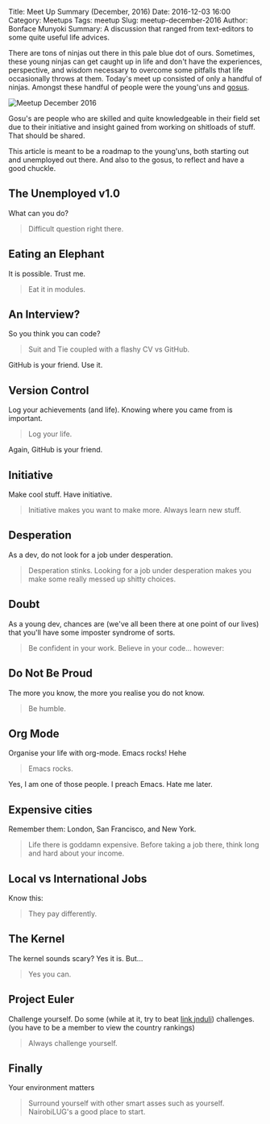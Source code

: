 Title: Meet Up Summary (December, 2016)
Date: 2016-12-03 16:00
Category: Meetups
Tags: meetup
Slug: meetup-december-2016
Author: Bonface Munyoki
Summary: A discussion that ranged from text-editors to some quite useful life advices.

There are tons of ninjas out there in this pale blue dot of ours. Sometimes, these young ninjas can get caught up in life and don't have the experiences, perspective, and wisdom necessary to overcome some pitfalls that life occasionally throws at them. Today's meet up consisted of only a handful of ninjas. Amongst these handful of people were the young'uns and [gosus](https://en.wikipedia.org/wiki/Gosu).

![Meetup December 2016]({filename}/images/meetup-december-2016/meetup-december-2016.jpg "Meetup December 2016")

Gosu's are people who are skilled and quite knowledgeable in their field set due to their initiative and insight gained from working on shitloads of stuff. That should be shared.

This article is meant to be a roadmap to the young'uns, both starting out and unemployed out there. And also to the gosus, to reflect and have a good chuckle.

## The Unemployed v1.0

What can you do?

> Difficult question right there.

## Eating an Elephant

It is possible. Trust me.

> Eat it in modules.

## An Interview?

So you think you can code?

> Suit and Tie coupled with a flashy CV vs GitHub.

GitHub is your friend. Use it.

## Version Control

Log your achievements (and life). Knowing where you came from is important.

> Log your life.

Again, GitHub is your friend.

## Initiative

Make cool stuff. Have initiative.

> Initiative makes you want to make more. Always learn new stuff.

## Desperation

As a dev, do not look for a job under desperation.

> Desperation stinks. Looking for a job under desperation makes you make some really messed up shitty choices.

## Doubt

As a young dev, chances are (we've all been there at one point of our lives) that you'll have some imposter syndrome of sorts.

> Be confident in your work. Believe in your code... however:

## Do Not Be Proud

The more you know, the more you realise you do not know.

> Be humble.

## Org Mode

Organise your life with org-mode. Emacs rocks! Hehe

> Emacs rocks.

Yes, I am one of those people. I preach Emacs. Hate me later.

## Expensive cities

Remember them: London, San Francisco, and New York.

> Life there is goddamn expensive. Before taking a job there, think long and hard about your income.

## Local vs International Jobs

Know this:

> They pay differently.

## The Kernel

The kernel sounds scary? Yes it is. But...

> Yes you can.

## Project Euler

Challenge yourself. Do some (while at it, try to beat [link jnduli](https://projecteuler.net/)) challenges. (you have to be a member to view the country rankings)

> Always challenge yourself.

## Finally

Your environment matters

> Surround yourself with other smart asses such as yourself. NairobiLUG's a good place to start.
